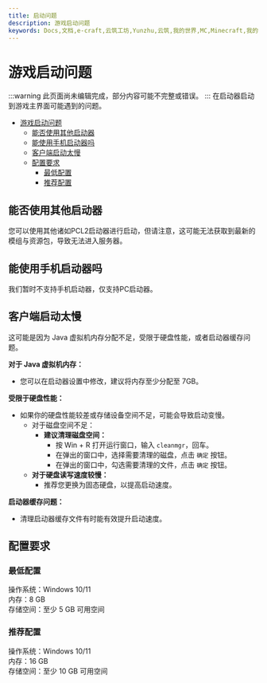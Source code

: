 ```yaml
---
title: 启动问题
description: 游戏启动问题
keywords: Docs,文档,e-craft,云筑工坊,Yunzhu,云筑,我的世界,MC,Minecraft,我的世界服务器,服务器,云筑工坊服务器,云筑工坊服务器文档,云筑工坊文档中心
---
```


# 游戏启动问题
:::warning
此页面尚未编辑完成，部分内容可能不完整或错误。
:::
在启动器启动到游戏主界面可能遇到的问题。

- [游戏启动问题](#游戏启动问题)
  - [能否使用其他启动器](#能否使用其他启动器)
  - [能使用手机启动器吗](#能使用手机启动器吗)
  - [客户端启动太慢](#客户端启动太慢)
  - [配置要求](#配置要求)
    - [最低配置](#最低配置)
    - [推荐配置](#推荐配置)

## 能否使用其他启动器
您可以使用其他诸如PCL2启动器进行启动，但请注意，这可能无法获取到最新的模组与资源包，导致无法进入服务器。

## 能使用手机启动器吗
我们暂时不支持手机启动器，仅支持PC启动器。

## 客户端启动太慢
这可能是因为 Java 虚拟机内存分配不足，受限于硬盘性能，或者启动器缓存问题。

**对于 Java 虚拟机内存：**
* 您可以在启动器设置中修改，建议将内存至少分配至 7GB。

**受限于硬盘性能：**
* 如果你的硬盘性能较差或存储设备空间不足，可能会导致启动变慢。
  * 对于磁盘空间不足：
    * **建议清理磁盘空间：**
      * 按 Win + R 打开运行窗口，输入 `cleanmgr`，回车。
      * 在弹出的窗口中，选择需要清理的磁盘，点击 `确定` 按钮。
      * 在弹出的窗口中，勾选需要清理的文件，点击 `确定` 按钮。
   * **对于硬盘读写速度较慢：**
      * 推荐您更换为固态硬盘，以提高启动速度。

**启动器缓存问题：**
* 清理启动器缓存文件有时能有效提升启动速度。

## 配置要求

### 最低配置
操作系统：Windows 10/11<br>
内存：8 GB<br>
存储空间：至少 5 GB 可用空间

### 推荐配置
操作系统：Windows 10/11<br>
内存：16 GB<br>
存储空间：至少 10 GB 可用空间

